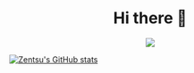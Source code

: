 <h1 align='center'> Hi there 👋</h1>

<p align="center">
<a href="https://discord.com/users/666673097683763229">
  <img src="https://plug.ninja/theme-1/666673097683763229?size=2048">

 ![Zentsu's GitHub stats](https://github-readme-stats.vercel.app/api?username=zentsu&show_icons=true&theme=dark)
  </p>
<!--

- 🔭 I’m currently working on ...
- 🌱 I’m currently learning ...
- 👯 I’m looking to collaborate on ...
- 🤔 I’m looking for help with ...
- 💬 Ask me about ...
- 📫 How to reach me: ...
- 😄 Pronouns: ...
- ⚡ Fun fact: ...
-->
